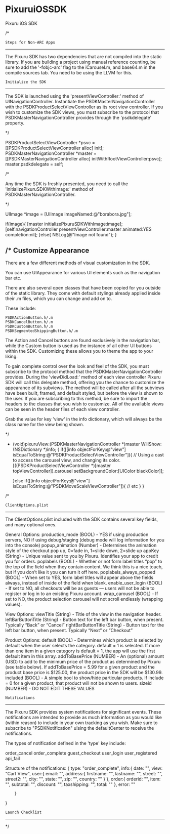 PixuruiOSSDK
============

Pixuru iOS SDK




/*

	Steps for Non-ARC Apps
--------------------------------------

The Pixuru SDK has two dependencies that are not compiled into the static library.
If you are building a project using manual reference counting, be sure to add the '-fobjc-arc' flag to the iCarousel.m, and base64.m in the compile sources tab.
You need to be using the LLVM for this.


	Initialize the SDK
--------------------------------------

The SDK is launched using the 'presentViewController:' method of UINavigationController.
Instantiate the PSDKMasterNavigationController with the PSDKProductSelectViewController as its root view controller.
If you wish to customize the SDK views, you must subscribe to the protocol that PSDKMasterNavigationController provides through the 'psdkdelegate' property.

*/

PSDKProductSelectViewController *psvc = [[PSDKProductSelectViewController alloc] init];
PSDKMasterNavigationController *master = [[PSDKMasterNavigationController alloc] initWithRootViewController:psvc];
master.psdkdelegate = self;

/*

Any time the SDK is freshly presented, you need to call the 'initializePixuruSDKWithImage:' method of PSDKMasterNavigationController.

*/

UIImage *image = [UIImage imageNamed:@"borabora.jpg"];
    
if(image){
    [master initializePixuruSDKWithImage:image];
    [self.navigationController presentViewController:master animated:YES completion:nil];
}else{
    NSLog(@"Image not found");
}
    

/*
	Customize Appearance
--------------------------------------

There are a few different methods of visual customization in the SDK.

You can use UIAppearance for various UI elements such as the navigation bar etc.

There are also several open classes that have been copied for you outside of the static library.
They come with default stylings already applied inside their .m files, which you can change and add on to.

These include:

	PSDKActionButton.h/.m
	PSDKCancelButton.h/.m
	PSDKCustomButton.h/.m
	PSDKSegmentedShippingButton.h/.m

The Action and Cancel buttons are found exclusively in the navigation bar, while the Custom button is used as the instance of all other UI buttons within the SDK.
Customizing these allows you to theme the app to your liking.

To gain complete control over the look and feel of the SDK, you must subscribe to the protocol method that the PSDKMasterNavigationController provides.
During the 'viewDidLoad:' method of each view controller Pixuru SDK will call this delegate method, offering you the chance to customize the appearance of its subviews.
The method will be called after all the subviews have been built, framed, and default styled, but before the view is shown to the user.
If you are subscribing to this method, be sure to import the headers to the classes that you wish to customize.
All of the available views can be seen in the header files of each view controller.

Grab the value for key 'view' in the info dictionary, which will always be the class name for the view being shown.

*/

- (void)pixuruView:(PSDKMasterNavigationController *)master WillShow:(NSDictionary *)info;
{
	if([[info objectForKey:@"view"] isEqualToString:@"PSDKProductSelectViewController"]){
		// Using a cast to access the carousel view, and changing its color.
        [((PSDKProductSelectViewController *)[master topViewController]).carousel setBackgroundColor:[UIColor blackColor]];
        
    }else if([[info objectForKey:@"view"] isEqualToString:@"PSDKMoveScaleViewController"]){
        // etc
    }
}


/*

	ClientOptions.plist
--------------------------------------

The ClientOptions.plist included with the SDK contains several key fields, and many optional ones.

General Options:
			production_mode 			(BOOL)   - YES if using production servers, NO if using debug/staging (debug mode will log information for you into the console)
			popup_animation 			(Number) - Determines the animation style of the checkout pop up, 0=fade in, 1=slide down, 2=slide up
			appKey          			(String) - Unique value sent to you by Pixuru. Identifies your app to credit you for orders.
			poplabels     				(BOOL)   - Whether or not form label titles “pop” to the top of the field when they contain content. We think this is a nice touch, but if you don’t like it you can turn it off here.
			poplabels_always_popped		(BOOL)   - When set to YES, form label titles will appear above the fields always, instead of inside of the field when blank.
			enable_user_login			(BOOL)   - If set to NO, all checkouts will be as guests — users will not be able to register or log in to an existing Pixuru account.
			wrap_carousel				(BOOL)   - If set to NO, the product selection carousel will not scroll endlessly (wrapping values).

View Options:
			viewTitle					(String) - Title of the view in the navigation header.
			leftBarButtonTitle			(String) - Button text for the left bar button, when present. Typically “Back” or “Cancel”
			rightBarButtonTitle			(String) - Button text for the left bar button, when present. Typically “Next” or “Checkout”

Product Options:
			default 					(BOOL)   - Determines which product is selected by default when the user selects the category. default = 1 is selected. If more than one item in a given category is default = 1, the app will use the first default item in this array.
			addToBasePrice				(NUMBER) - An (optional) amount (USD) to add to the minimum price of the product as determined by Pixuru (see table below). If addToBasePrice = 5.99 for a given product and the product base price is $125.00, the product price in the SDK will be $130.99.
			included 					(BOOL)   - A simple bool to show/hide particular products. If include = 0 for a given product, that product will not be shown to users.
			sizeid  					(NUMBER) - DO NOT EDIT THESE VALUES


	Notifications
--------------------------------------

The Pixuru SDK provides system notifications for significant events. 
These notifications are intended to provide as much information as you would like (within reason) to include in your own tracking as you wish. 
Make sure to subscribe to "PSDKNotification" u!sing the defaultCenter to receive the notifications.

The types of notification defined in the 'type' key include:

order_cancel
order_complete
guest_checkout
user_login
user_registered
api_fail

Structure of the notifications:
{
	type: "order_complete",
	info:{
			date: "",
			view: "Cart View",
			user:{
					email: "",
					address:{
								firstname: "",
								lastname: "",
								street: "",
								street2: "",
								city: "",
								state: "",
								zip: "",
								country: ""
							}
			 	},
			order:{
					orderid: "",
					item: "",
					subtotal: "",
					discount: "",
					taxshipping: "",
					total: ""
			  	},
			error: ""

		}
}


	Launch Checklist
--------------------------------------





*/
